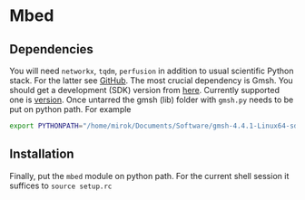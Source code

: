 # Mbed

## Dependencies
You will need `networkx`, `tqdm`, `perfusion` in addition to usual scientific
Python stack. For the latter see [GitHub](https://github.com/MiroK/perfusion). 
The most crucial dependency is Gmsh. You should get a development (SDK) version from 
[here](http://gmsh.info/bin/Linux/). Currently supported one is [version](http://gmsh.info/bin/Linux/gmsh-4.4.1-Linux64-sdk.tgz). Once untarred the gmsh (lib) folder with `gmsh.py` needs to be put on python path.
For example

```bash
export PYTHONPATH="/home/mirok/Documents/Software/gmsh-4.4.1-Linux64-sdk/lib":"$PYTHONPATH"
```

## Installation
Finally, put the `mbed` module on python path. For the current shell session it suffices to `source setup.rc`



